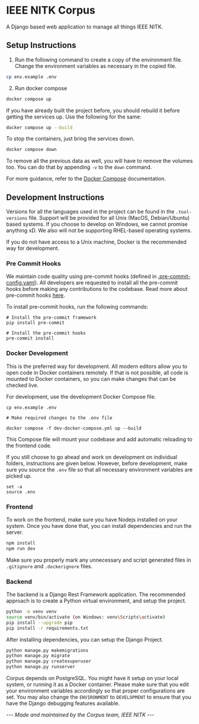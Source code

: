 # IEEE NITK Corpus

A Django based web application to manage all things IEEE NITK.

## Setup Instructions

1. Run the following command to create a copy of the environment file. Change the environment variables as necessary in the copied file.

```sh
cp env.example .env
```

2. Run docker compose

```sh
docker compose up
```

If you have already built the project before, you should rebuild it before getting the services up. Use the following for the same:

```sh
docker compose up --build
```

To stop the containers, just bring the services down.

```sh
docker compose down
```

To remove all the previous data as well, you will have to remove the volumes too. You can do that by appending `-v` to the `down` command.

For more guidance, refer to the [Docker Compose](https://docs.docker.com/compose/) documentation.

## Development Instructions

Versions for all the languages used in the project can be found in the `.tool-versions` file. Support will be provided for all Unix (MacOS, Debian/Ubuntu) based systems. If you choose to develop on Windows, we cannot promise anything xD. We also will not be supporting RHEL-based operating systems.

If you do not have access to a Unix machine, Docker is the recommended way for development.

### Pre Commit Hooks

We maintain code quality using pre-commit hooks (defined in [.pre-commit-config.yaml](.pre-commit-config.yaml)). All developers are requested to install all the pre-commit hooks before making any contributions to the codebase. Read more about pre-commit hooks [here](https://pre-commit.com/).

To install pre-commit hooks, run the following commands:

```shell
# Install the pre-commit framework
pip install pre-commit

# Install the pre-commit hooks
pre-commit install
```

### Docker Development

This is the preferred way for development. All modern editors allow you to open code in Docker containers remotely. If that is not possible, all code is mounted to Docker containers, so you can make changes that can be checked live.

For development, use the development Docker Compose file.

```shell
cp env.example .env

# Make required changes to the .env file

docker compose -f dev-docker-compose.yml up --build
```

This Compose file will mount your codebase and add automatic reloading to the frontend code.

If you still choose to go ahead and work on development on individual folders, instructions are given below. However, before development, make sure you source the `.env` file so that all necessary environment variables are picked up.

```shell
set -a
source .env
```

### Frontend

To work on the frontend, make sure you have Nodejs installed on your system. Once you have done that, you can install dependencies and run the server.

```sh
npm install
npm run dev
```

Make sure you properly mark any unnecessary and script generated files in `.gitignore` and `.dockerignore` files.

### Backend

The backend is a Django Rest Framework application. The recommended approach is to create a Python virtual environment, and setup the project.

```sh
python -m venv venv
source venv/bin/activate (on Windows: venv\Scripts\activate)
pip install --upgrade pip
pip install -r requirements.txt
```

After installing dependencies, you can setup the Django Project.

```sh
python manage.py makemigrations
python manage.py migrate
python manage.py createsuperuser
python manage.py runserver
```

Corpus depends on PostgreSQL. You might have it setup on your local system, or running it as a Docker container. Please make sure that you edit your environment variables accordingly so that proper configurations are set. You may also change the `ENVIRONMENT` to `DEVELOPMENT` to ensure that you have the Django debugging features available.

_--- Made and maintained by the Corpus team, IEEE NITK ---_
